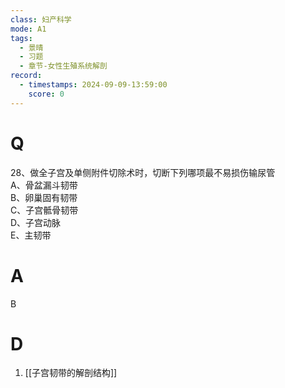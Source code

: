 ```yaml
---
class: 妇产科学
mode: A1
tags:
  - 景晴
  - 习题
  - 章节-女性生殖系统解剖
record:
  - timestamps: 2024-09-09-13:59:00
    score: 0
---
```


# Q
28、做全子宫及单侧附件切除术时，切断下列哪项最不易损伤输尿管  
A、骨盆漏斗韧带  
B、卵巢固有韧带  
C、子宫骶骨韧带  
D、子宫动脉  
E、主韧带  
# A
B
# D
1. [[子宫韧带的解剖结构]]